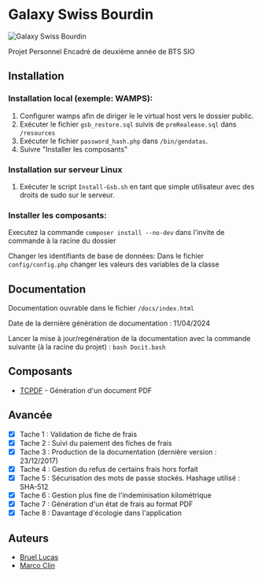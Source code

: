 # Galaxy Swiss Bourdin

![Galaxy Swiss Bourdin](https://imgur.com/yTMdlhK.png)

Projet Personnel Encadré de deuxième année de BTS SIO

## Installation

### Installation local (exemple: WAMPS):
1. Configurer wamps afin de diriger le le virtual host vers le dossier public.
2. Exécuter le fichier `gsb_restore.sql` suivis de `preRealease.sql` dans `/resources`
3. Exécuter le fichier `password_hash.php` dans `/bin/gendatas`.
4. Suivre "Installer les composants"

### Installation sur serveur Linux
1. Exécuter le script `Install-Gsb.sh` en tant que simple utilisateur avec des droits de sudo sur le serveur.

### Installer les composants:
Executez la commande ``composer install --no-dev`` dans l'invite de commande à la racine du dossier

Changer les identifiants de base de données: Dans le fichier ``config/config.php`` changer les valeurs des variables de la classe

## Documentation

Documentation ouvrable dans le fichier `/docs/index.html`

Date de la dernière génération de documentation : 11/04/2024

Lancer la mise à jour/regénération de la documentation avec la commande suivante (à la racine du projet) : 
``bash Docit.bash``

## Composants
* [TCPDF](https://tcpdf.org) - Génération d'un document PDF

## Avancée

- [x] Tache 1 : Validation de fiche de frais
- [x] Tache 2 : Suivi du paiement des fiches de frais
- [x] Tache 3 : Production de la documentation (dernière version : 23/12/2017)
- [x] Tache 4 : Gestion du refus de certains frais hors forfait
- [x] Tache 5 : Sécurisation des mots de passe stockés. Hashage utilisé : SHA-512
- [x] Tache 6 : Gestion plus fine de l'indeminisation kilométrique
- [x] Tache 7 : Génération d'un état de frais au format PDF
- [x] Tache 8 : Davantage d'écologie dans l'application

## Auteurs

* [Bruel Lucas](https://github.com/Lurius-Kitsune)
* [Marco Clin](https://github.com/M3rwin)